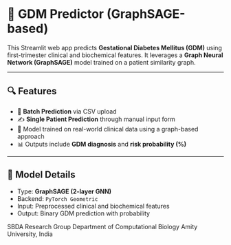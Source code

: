 # 🤰 GDM Predictor (GraphSAGE-based)

This Streamlit web app predicts **Gestational Diabetes Mellitus (GDM)** using first-trimester clinical and biochemical features. It leverages a **Graph Neural Network (GraphSAGE)** model trained on a patient similarity graph.

---

## 🔍 Features

- 📄 **Batch Prediction** via CSV upload  
- ✍️ **Single Patient Prediction** through manual input form  
- 🔬 Model trained on real-world clinical data using a graph-based approach  
- 📊 Outputs include **GDM diagnosis** and **risk probability (%)**

---

## 🧠 Model Details

- Type: **GraphSAGE (2-layer GNN)**
- Backend: `PyTorch Geometric`
- Input: Preprocessed clinical and biochemical features
- Output: Binary GDM prediction with probability

SBDA Research Group
Department of Computational Biology
Amity University, India

